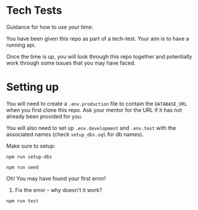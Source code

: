 # Tech Tests

Guidance for how to use your time:

You have been given this repo as part of a tech-test. Your aim is to have a running api.

Once the time is up, you will look through this repo together and potentially work through some issues that you may have faced.

# Setting up

You will need to create a `.env.production` file to contain the `DATABASE_URL` when you first clone this repo. Ask your mentor for the URL if it has not already been provided for you.

You will also need to set up `.env.development` and `.env.test` with the associated names (check `setup_dbs.sql` for db names).

Make sure to setup:

`npm run setup-dbs`

`npm run seed`

Oh! You may have found your first error! 
1. Fix the error - why doesn't it work?

`npm run test`

